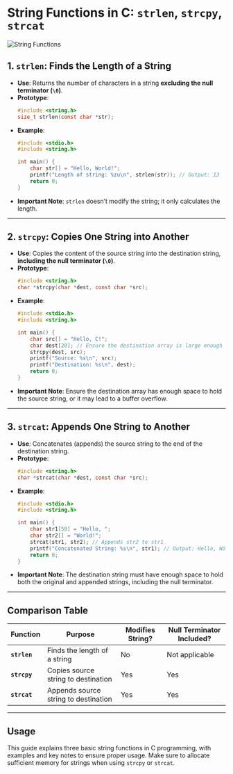 # String Functions in C: `strlen`, `strcpy`, `strcat`

![String Functions](relative/path/to/strings_functions.jpg)

## 1. **`strlen`**: Finds the Length of a String
- **Use**: Returns the number of characters in a string **excluding the null terminator (`\0`)**.
- **Prototype**:
  ```c
  #include <string.h>
  size_t strlen(const char *str);
  ```
- **Example**:
  ```c
  #include <stdio.h>
  #include <string.h>

  int main() {
      char str[] = "Hello, World!";
      printf("Length of string: %zu\n", strlen(str)); // Output: 13
      return 0;
  }
  ```
- **Important Note**: `strlen` doesn’t modify the string; it only calculates the length.

---

## 2. **`strcpy`**: Copies One String into Another
- **Use**: Copies the content of the source string into the destination string, **including the null terminator (`\0`)**.
- **Prototype**:
  ```c
  #include <string.h>
  char *strcpy(char *dest, const char *src);
  ```
- **Example**:
  ```c
  #include <stdio.h>
  #include <string.h>

  int main() {
      char src[] = "Hello, C!";
      char dest[20]; // Ensure the destination array is large enough
      strcpy(dest, src);
      printf("Source: %s\n", src);
      printf("Destination: %s\n", dest);
      return 0;
  }
  ```
- **Important Note**: Ensure the destination array has enough space to hold the source string, or it may lead to a buffer overflow.

---

## 3. **`strcat`**: Appends One String to Another
- **Use**: Concatenates (appends) the source string to the end of the destination string.
- **Prototype**:
  ```c
  #include <string.h>
  char *strcat(char *dest, const char *src);
  ```
- **Example**:
  ```c
  #include <stdio.h>
  #include <string.h>

  int main() {
      char str1[50] = "Hello, ";
      char str2[] = "World!";
      strcat(str1, str2); // Appends str2 to str1
      printf("Concatenated String: %s\n", str1); // Output: Hello, World!
      return 0;
  }
  ```
- **Important Note**: The destination string must have enough space to hold both the original and appended strings, including the null terminator.

---

## Comparison Table
| **Function** | **Purpose**                     | **Modifies String?** | **Null Terminator Included?** |
|--------------|---------------------------------|-----------------------|--------------------------------|
| **`strlen`** | Finds the length of a string    | No                    | Not applicable                |
| **`strcpy`** | Copies source string to destination | Yes                  | Yes                            |
| **`strcat`** | Appends source string to destination | Yes                  | Yes                            |

---

## Usage
This guide explains three basic string functions in C programming, with examples and key notes to ensure proper usage. Make sure to allocate sufficient memory for strings when using `strcpy` or `strcat`.
